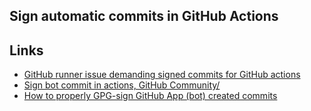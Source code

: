 ## Sign automatic commits in GitHub Actions

## Links

* [GitHub runner issue demanding signed commits for GitHub actions](https://github.com/actions/runner/issues/667)
* [Sign bot commit in actions, GitHub Community/](https://github.community/t/sign-bot-commit-in-actions/17896)
* [How to properly GPG-sign GitHub App (bot) created commits](https://github.community/t/how-to-properly-gpg-sign-github-app-bot-created-commits/131364)
